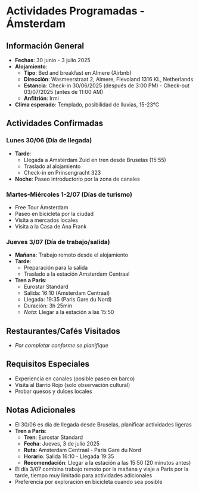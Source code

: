# Actividades Programadas - Ámsterdam

## Información General
- **Fechas**: 30 junio - 3 julio 2025
- **Alojamiento**: 
  * **Tipo**: Bed and breakfast en Almere (Airbnb)
  * **Dirección**: Wasmeerstraat 2, Almere, Flevoland 1316 KL, Netherlands
  * **Estancia**: Check-in 30/06/2025 (después de 3:00 PM) - Check-out 03/07/2025 (antes de 11:00 AM)
  * **Anfitrión**: Irmi
- **Clima esperado**: Templado, posibilidad de lluvias, 15-23°C

## Actividades Confirmadas
### Lunes 30/06 (Día de llegada)
- **Tarde**: 
  * Llegada a Amsterdam Zuid en tren desde Bruselas (15:55)
  * Traslado al alojamiento
  * Check-in en Prinsengracht 323
- **Noche**: Paseo introductorio por la zona de canales

### Martes-Miércoles 1-2/07 (Días de turismo)
- Free Tour Ámsterdam
- Paseo en bicicleta por la ciudad
- Visita a mercados locales
- Visita a la Casa de Ana Frank

### Jueves 3/07 (Día de trabajo/salida)
- **Mañana**: Trabajo remoto desde el alojamiento
- **Tarde**: 
  * Preparación para la salida
  * Traslado a la estación Amsterdam Centraal
- **Tren a París**:
  * Eurostar Standard
  * Salida: 16:10 (Amsterdam Centraal)
  * Llegada: 19:35 (Paris Gare du Nord)
  * Duración: 3h 25min
  * *Nota*: Llegar a la estación a las 15:50

## Restaurantes/Cafés Visitados
- *Por completar conforme se planifique*

## Requisitos Especiales
- Experiencia en canales (posible paseo en barco)
- Visita al Barrio Rojo (solo observación cultural)
- Probar quesos y dulces locales

## Notas Adicionales
- El 30/06 es día de llegada desde Bruselas, planificar actividades ligeras
- **Tren a París**:
  * **Tren**: Eurostar Standard
  * **Fecha**: Jueves, 3 de julio 2025
  * **Ruta**: Amsterdam Centraal - Paris Gare du Nord
  * **Horario**: Salida 16:10 - Llegada 19:35
  * **Recomendación**: Llegar a la estación a las 15:50 (20 minutos antes)
- El día 3/07 combina trabajo remoto por la mañana y viaje a París por la tarde, tiempo muy limitado para actividades adicionales
- Preferencia por exploración en bicicleta cuando sea posible